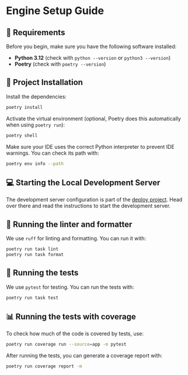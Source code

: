 # Engine Setup Guide

## **📌 Requirements**

Before you begin, make sure you have the following software installed:

- **Python 3.12** (check with `python --version` or `python3 --version`)
- **Poetry** (check with `poetry --version`)

## **🚀 Project Installation**

Install the dependencies:

```sh
poetry install
```

Activate the virtual environment (optional, Poetry does this automatically when using `poetry run`):

```sh
poetry shell
```

Make sure your IDE uses the correct Python interpreter to prevent IDE warnings. You can check its path with:

```sh
poetry env info --path
```

## **💻 Starting the Local Development Server**

The development server configuration is part of the [deploy project](https://gitlab.ilabt.imec.be/designproject/dp2025/14-optimap-prime/infrastructure). Head over there and read the instructions to start the development server.

## **📝 Running the linter and formatter**

We use `ruff` for linting and formatting. You can run it with:

```sh
poetry run task lint
poetry run task format
```

## **🧪 Running the tests**

We use `pytest` for testing. You can run the tests with:

```sh
poetry run task test
```

## **📊 Running the tests with coverage**

To check how much of the code is covered by tests, use:
```sh
poetry run coverage run --source=app -m pytest
```

After running the tests, you can generate a coverage report with:
```sh
poetry run coverage report -m
```